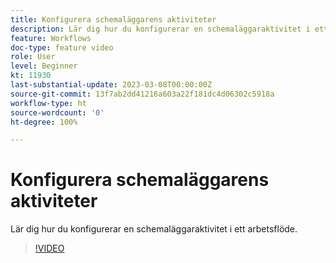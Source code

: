 ```yaml
---
title: Konfigurera schemaläggarens aktiviteter
description: Lär dig hur du konfigurerar en schemaläggaraktivitet i ett arbetsflöde.
feature: Workflows
doc-type: feature video
role: User
level: Beginner
kt: 11930
last-substantial-update: 2023-03-08T00:00:00Z
source-git-commit: 13f7ab2dd41216a603a22f181dc4d06302c5918a
workflow-type: ht
source-wordcount: '0'
ht-degree: 100%

---
```



# Konfigurera schemaläggarens aktiviteter

Lär dig hur du konfigurerar en schemaläggaraktivitet i ett arbetsflöde.

>[!VIDEO](https://video.tv.adobe.com/v/3416037?quality=12&learn=on)
